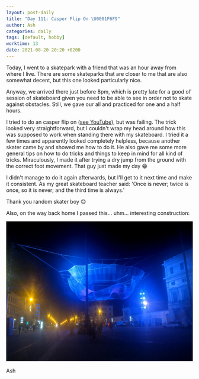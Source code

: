 ```yaml
---
layout: post-daily
title: "Day 111: Casper Flip On \U0001F6F9"
author: Ash
categories: daily
tags: [default, hobby]
worktime: 13
date: 2021-08-20 20:20 +0200
---
```

Today, I went to a skatepark with a friend that was an hour away from where I live. There are some skateparks that are closer to me that are also somewhat decent, but this one looked particularly nice. 

Anyway, we arrived there just before 8pm, which is pretty late for a good ol' session of skateboard given you need to be able to see in order not to skate against obstacles. Still, we gave our all and practiced for one and a half hours. 

I tried to do an casper flip on ([see YouTube](https://youtu.be/Cnc3c6gSjsQ?t=84)), but was failing. The trick looked very straightforward, but I couldn't wrap my head around how this was supposed to work when standing there with my skateboard. I tried it a few times and apparently looked completely helpless, because another skater came by and showed me how to do it. He also gave me some more general tips on how to do tricks and things to keep in mind for all kind of tricks. Miraculously, I made it after trying a dry jump from the ground with the correct foot movement. That guy just made my day 😁

I didn't manage to do it again afterwards, but I'll get to it next time and make it consistent. As my great skateboard teacher said: 'Once is never; twice is once, so it is never; and the third time is always.' 

Thank you random skater boy 😊

Also, on the way back home I passed this... uhm... interesting construction:

![feldherrenhalle-kunst](/assets/res/daily/day-111-art.jpg)

Ash
